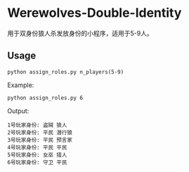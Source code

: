 # Werewolves-Double-Identity
用于双身份狼人杀发放身份的小程序，适用于5-9人。

## Usage
```
python assign_roles.py n_players(5-9)
```
Example:
```
python assign_roles.py 6
```
Output:
```
1号玩家身份: 盗贼 狼人
2号玩家身份: 平民 潜行狼
3号玩家身份: 平民 预言家
4号玩家身份: 平民 平民
5号玩家身份: 女巫 猎人
6号玩家身份: 守卫 平民
```
